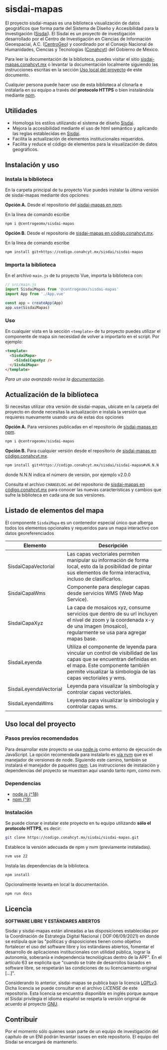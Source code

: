 # sisdai-mapas

El proyecto sisdai-mapas es una biblioteca visualización de datos geográficos
que forma parte del Sistema de Diseño y Accesibilidad para la Investigación
([Sisdai](https://sisdai.conahcyt.mx/)). El Sisdai es un proyecto de
investigación desarrollado por el Centro de Investigación en Ciencias de
Información Geoespacial, A.C. ([CentroGeo](https://www.centrogeo.org.mx/)) y
coordinado por el Consejo Nacional de Humanidades, Ciencias y Tecnologías
([Conahcyt](https://conahcyt.mx)) del Gobierno de México.

Para leer la documentación de la biblioteca, puedes visitar el sitio
[sisdai-mapas.conahcyt.mx](https://sisdai-mapas.conahcyt.mx) o levantar la
documentación localmente siguiendo las instrucciones escritas en la sección
[Uso local del proyecto](#uso-local-del-proyecto) de este documento.

Cualquier persona puede hacer uso de esta biblioteca al clonarla e instalarla en
su equipo a través del **protocolo HTTPS** o bien instalándola mediante
[npm](https://www.npmjs.com/~centrogeomx).

## Utilidades

- Homologa los estilos utilizando el sistema de diseño
  [Sisdai](https://sisdai.conahcyt.mx).
- Mejora la accesibilidad mediante el uso de html semántico y aplicando las
  reglas establecidas en [Sisdai](https://sisdai.conahcyt.mx).
- Facilita la actualización de elementos institucionales requeridos.
- Facilita y reduce el código de elementos para la visualización de datos
  geográficos.

## Instalación y uso

### Instala la biblioteca

En la carpeta principal de tu proyecto Vue puedes instalar la última versión de
sisdai-mapas mediante dos opciones:

**Opción A.** Desde el repositorio del
[sisdai-mapas en npm](https://www.npmjs.com/package/@centrogeomx/sisdai-mapas).

En la línea de comando escribe

```bash
npm i @centrogeomx/sisdai-mapas
```

**Opción B.** Desde el repositorio de
[sisdai-mapas en código.conahcyt.mx](https://codigo.conahcyt.mx/sisdai/sisdai-mapas).

En la línea de comando escribe

```bash
npm install git+https://codigo.conahcyt.mx/sisdai/sisdai-mapas
```

### Importa la biblioteca

En el archivo `main.js` de tu proyecto Vue, importa la biblioteca con:

```javascript
// src/main.js
import SisdaiMapas from '@centrogeomx/sisdai-mapas'
import App from './App.vue'

const app = createApp(App)
app.use(SisdaiMapas)
```

### Uso

En cualquier vista en la sección `<template>` de tu proyecto puedes utilizar el
componente de mapa sin necesidad de volver a importarlo en el script. Por
ejemplo:

```html
<template>
  <SisdaiMapa>
    <SisdaiCapaXyz />
  </SisdaiMapa>
</template>
```

_Para un uso avanzado revisa la
[documentación](https://sisdai-mapas.conahcyt.mx)._

## Actualización de la biblioteca

Si necesitas utilizar otra versión de sisdai-mapas, ubícate en la carpeta del
proyecto en donde necesitas la actualización e instala la versión que requieres
nuevamente usando una de estas dos opciones

**Opción A.** Para versiones publicadas en el repositorio de
[sisdai-mapas en npm](https://www.npmjs.com/package/@centrogeomx/sisdai-mapas).

```bash
npm i @centrogeomx/sisdai-mapas
```

**Opción B.** Para cualquier versión desde el repositorio de
[sisdai-mapas en código.conahcyt.mx](https://codigo.conahcyt.mx/sisdai/sisdai-mapas).

```bash
npm install git+https://codigo.conahcyt.mx/sisdai/sisdai-mapas#vN.N.N
```

donde N.N.N indica el número de versión, por ejemplo v2.0.0

Consulta el archivo `CHANGELOG.md` del repositorio de
[sisdai-mapas en código.conahcyt.mx](https://codigo.conahcyt.mx/sisdai/sisdai-mapas)
para conocer las nuevas características y cambios que sufre la biblioteca en
cada una de sus versiones.

## Listado de elementos del mapa

El componente `SisdaiMapa` es un contenedor especial único que alberga todos los
elementos opcionales y requeridos para un mapa interactivo con datos
georeferenciados

| Elemento               | Descripción                                                                                                                                                                                                            |
| ---------------------- | ---------------------------------------------------------------------------------------------------------------------------------------------------------------------------------------------------------------------- |
| SisdaiCapaVectorial    | Las capas vectoriales permiten manipular su información de forma local, esto da la posibilidad de pintar sus elementos de forma interactiva, incluso de clasificarlos.                                                 |
| SisdaiCapaWms          | Componente para desplegar capas desde servicios WMS (Web Map Service).                                                                                                                                                 |
| SisdaiCapaXyz          | La capa de mosaicos xyz, consume servicios que dentro de su url incluyen el nivel de zoom y la coordenada x-y de una imagen (mosaico), regularmente se usa para agregar mapas base.                                    |
| SisdaiLeyenda          | Utiliza el componente de leyenda para vincular un control de visibilidad de las capas que se encuentran definidas en el mapa. Este componente también permite visualizar la simbología de las capas vectoriales y wms. |
| SisdaiLeyendaVectorial | Leyenda para visualizar la simbología y controlar capas vectoriales.                                                                                                                                                   |
| SisdaiLeyendaWms       | Leyenda para visualizar la simbología y controlar capas wms.                                                                                                                                                           |

## Uso local del proyecto

### Pasos previos recomendados

Para desarrollar este proyecto se usa [node.js](https://nodejs.org/en) como
entorno de ejecución de JavaScript. La opción recomendada para instalarlo es
[vía nvm](https://github.com/nvm-sh/nvm) que es el manejador de versiones de
node. Siguiendo este camino, también se instalará el manejador de paquetes
[npm](https://www.npmjs.com/). Las instrucciones de instalación y dependencias
del proyecto se muestran aquí usando tanto npm, como nvm.

### Dependencias

- [node.js (^18)](https://nodejs.org/en/download/)
- [npm (^9)](https://www.npmjs.com/get-npm)

### Instalación

Se puede clonar e instalar este proyecto en tu equipo utilizando **sólo el
protocolo HTTPS**, es decir:

```bash
git clone https://codigo.conahcyt.mx/sisdai/sisdai-mapas.git
```

Establece la versión adecuada de npm y nvm (previamente instaladas).

```bash
nvm use 22
```

Instala las dependencias de la biblioteca.

```sh
npm install
```

Opcionalmente levanta en local la documentación.

```bash
npm run docs
```

## Licencia

**SOFTWARE LIBRE Y ESTÁNDARES ABIERTOS**

Sisdai y sisdai-mapas están alineadas a las disposiciones establecidas por la
Coordinación de Estrategia Digital Nacional ( DOF:06/09/2021) en donde se
estipula que las "políticas y disposiciones tienen como objetivo fortalecer el
uso del software libre y los estándares abiertos, fomentar el desarrollo de
aplicaciones institucionales con utilidad pública, lograr la autonomía,
soberanía e independencia tecnológicas dentro de la APF". En el artículo 63 se
explicita que "cuando se trate de desarrollos basados en software libre, se
respetarán las condiciones de su licenciamiento original [...]".

Considerando lo anterior, sisdai-mapas se publica bajo la licencia
[LGPLv3](https://www.gnu.org/licenses/lgpl-3.0.html). Dicha licencia se puede
consultar en el archivo _LICENSE_ de este repositorio. Esta licencia se
encuentra disponible en inglés porque aunque el Sisdai privilegia el idioma
español se respeta la versión original de acuerdo al proyecto
[GNU](https://www.gnu.org/licenses/licenses.html).

## Contribuir

Por el momento sólo quienes sean parte de un equipo de investigación del
capítulo de un ENI podrán levantar issues en este repositorio. El equipo del
Sisdai se encargará de mantenerlo.
